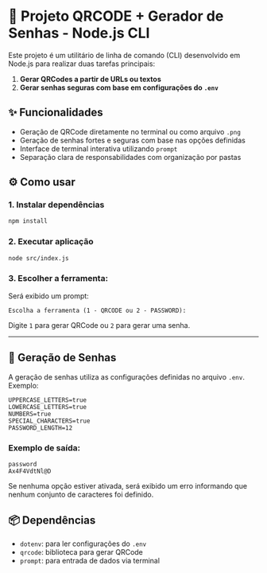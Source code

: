# 🛒 Projeto QRCODE + Gerador de Senhas - Node.js CLI

Este projeto é um utilitário de linha de comando (CLI) desenvolvido em Node.js para realizar duas tarefas principais:

1. **Gerar QRCodes a partir de URLs ou textos**
2. **Gerar senhas seguras com base em configurações do `.env`**

## ✨ Funcionalidades

* Geração de QRCode diretamente no terminal ou como arquivo `.png`
* Geração de senhas fortes e seguras com base nas opções definidas
* Interface de terminal interativa utilizando `prompt`
* Separação clara de responsabilidades com organização por pastas


## ⚙️ Como usar

### 1. Instalar dependências

```bash
npm install
```

### 2. Executar aplicação

```bash
node src/index.js
```

### 3. Escolher a ferramenta:

Será exibido um prompt:

```
Escolha a ferramenta (1 - QRCODE ou 2 - PASSWORD):
```

Digite `1` para gerar QRCode ou `2` para gerar uma senha.

---

## 🔑 Geração de Senhas

A geração de senhas utiliza as configurações definidas no arquivo `.env`. Exemplo:

```env
UPPERCASE_LETTERS=true
LOWERCASE_LETTERS=true
NUMBERS=true
SPECIAL_CHARACTERS=true
PASSWORD_LENGTH=12
```

### Exemplo de saída:

```
password
Ax4F4VdtNl@D
```

Se nenhuma opção estiver ativada, será exibido um erro informando que nenhum conjunto de caracteres foi definido.

## 📦 Dependências

* `dotenv`: para ler configurações do `.env`
* `qrcode`: biblioteca para gerar QRCode
* `prompt`: para entrada de dados via terminal


